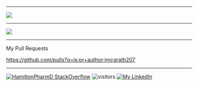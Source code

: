 


---

<a href="https://github.com/jmcgrath207/">
  <img align="center" src="https://github-readme-stats.vercel.app/api?username=jmcgrath207&count_private=true&show_icons=true&include_all_commits=true" />
</a>

---

<a href="https://github.com/jmcgrath207/">
  <img align="center" src="https://github-readme-stats.vercel.app/api/top-langs/?username=jmcgrath207&hide=java,html,css,typescript&layout=compact&langs_count=20" />
</a>

---

My Pull Requests

https://github.com/pulls?q=is:pr+author:jmcgrath207

---
[![HamiltonPharmD StackOverflow](https://stackoverflow-badge.herokuapp.com/api/StackOverflowBadge/14122375)](https://stackoverflow.com/users/3263650/jmcgrath207)
![visitors](https://visitor-badge.glitch.me/badge?page_id=jmcgrath207.github)
[![My LinkedIn](https://img.shields.io/badge/LinkedIn%20Profile-jmcgrath207-blue?logo=linkedin)](https://www.linkedin.com/in/john-m-b33b7567)


<!--
**jmcgrath207/jmcgrath207** is a ✨ _special_ ✨ repository because its `README.md` (this file) appears on your GitHub profile.

Here are some ideas to get you started:

- 🔭 I’m currently working on ...
- 🌱 I’m currently learning ...
- 👯 I’m looking to collaborate on ...
- 🤔 I’m looking for help with ...
- 💬 Ask me about ...
- 📫 How to reach me: ...
- 😄 Pronouns: ...
- ⚡ Fun fact: ...
-->
